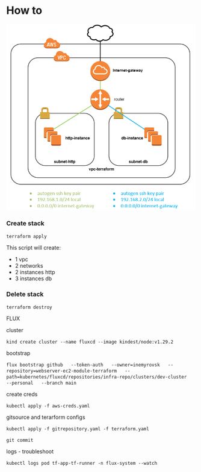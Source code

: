 # How to

![infra instance with multiple network](./img/03-multiple-network.png "infra instance with multiple network")

### Create stack

```
terraform apply
```

This script will create:
-   1 vpc
-   2 networks
-   2 instances http
-   3 instances db

### Delete stack

```
terraform destroy
```

FLUX

cluster
```
kind create cluster --name fluxcd --image kindest/node:v1.29.2
```

bootstrap
```
flux bootstrap github   --token-auth   --owner=inemyrovsk   --repository=webserver-ec2-module-terraform   --path=kubernetes/fluxcd/repositories/infra-repo/clusters/dev-cluster   --personal   --branch main
```

create creds
```
kubectl apply -f aws-creds.yaml
```
gitsource and terarform configs
```
kubectl apply -f gitrepository.yaml -f terraform.yaml
```

```
git commit
```

logs - troubleshoot
```
kubectl logs pod tf-app-tf-runner -n flux-system --watch
```
